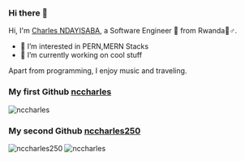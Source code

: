 
### Hi there 👋

Hi, I'm [Charles NDAYISABA](https://nccharles.site), a Software Engineer 🚀 from Rwanda🏽‍♂️.
- 👀 I’m interested in PERN,MERN Stacks
- 🌱 I’m currently working on cool stuff

Apart from programming, I enjoy music and traveling.

### My first Github [nccharles](https://github.com/nccharles)
<img src="https://github-readme-stats.vercel.app/api?username=nccharles&show_icons=true&theme=gotham" alt="nccharles" />

### My second Github [nccharles250](https://github.com/nccharles250)
<img src="https://github-readme-stats.vercel.app/api?username=nccharles250&show_icons=true&theme=gotham" alt="nccharles250" />

<img src="https://github-readme-stats.vercel.app/api/top-langs/?username=nccharles&show_icons=true&theme=gotham&layout=compact" alt="nccharles" />
